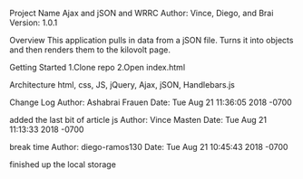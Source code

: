 Project Name Ajax and jSON and WRRC
Author: Vince, Diego, and Brai Version: 1.0.1

Overview
This application pulls in data from a jSON file. Turns it into objects and then renders them to the kilovolt page.

Getting Started
1.Clone repo 2.Open index.html

Architecture
html, css, JS, jQuery, Ajax, jSON, Handlebars.js

Change Log
Author: Ashabrai Frauen Date: Tue Aug 21 11:36:05 2018 -0700

added the last bit of article js
Author: Vince Masten Date: Tue Aug 21 11:13:33 2018 -0700

break time
Author: diego-ramos130 Date: Tue Aug 21 10:45:43 2018 -0700

finished up the local storage